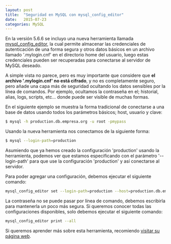 ```yaml
---
layout: post
title:  "Seguridad en MySQL con mysql_config_editor"
date:   2015-07-23
categories: MySQL
---
```


En la versión 5.6.6 se incluyo una nueva herramienta llamada [mysql_config_editor][1], la cual permite almacenar las credenciales de autenticación de una forma segura y otros datos básicos en un archivo llamado '.mylogin.cnf' en el directorio home del usuario, luego estas credenciales pueden ser recuperadas para conectarse al servidor de MySQL deseado.

A simple vista no parece, pero es muy importante que considere que **el archivo '.mylogin.cnf' no está cifrado**, y no es completamente seguro, pero añade una capa más de seguridad ocultando los datos sensibles por la línea de comandos. Por ejemplo, ocultamos la contraseña en el; historial, alias, logs, scripts, etc... donde puede ser visible de muchas formas.

En el siguiente ejemplo se muestra la forma tradicional de conectarse a una base de datos usando todos los parámetros básicos; host, usuario y clave:

```bash
$ mysql -h production.db.empresa.org -u root -pmypass
```

Usando la nueva herramienta nos conectamos de la siguiente forma:

```bash
$ mysql --login-path=production
```

Asumiendo que ya hemos creado la configuración 'production' usando la herramienta, podemos ver que estamos especificando con el parámetro '--login-path' para que use la configuración 'production' y así conectarse al servidor.

Para poder agregar una configuración, debemos ejecutar el siguiente comando:

```bash
mysql_config_editor set --login-path=production --host=production.db.empresa.org --user=root -p
```

La contraseña no se puede pasar por línea de comando, debemos escribirla para mantenerla un poco más segura. Si queremos conocer todas las configuraciones disponibles, solo debemos ejecutar el siguiente comando:

```bash
mysql_config_editor print --all
```

Si queremos aprender más sobre esta herramienta, recomiendo [visitar su página web][1].

[1]: http://dev.mysql.com/doc/refman/5.6/en/mysql-config-editor.html
